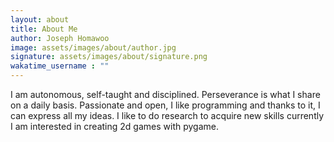 ```yaml
---
layout: about
title: About Me
author: Joseph Homawoo
image: assets/images/about/author.jpg
signature: assets/images/about/signature.png
wakatime_username : ""
---
```


I am autonomous, self-taught and disciplined. Perseverance is what I share on a daily basis. Passionate and open, I like programming and thanks to it, I can express all my ideas. I like to do research to acquire new skills currently I am interested in creating 2d games with pygame.